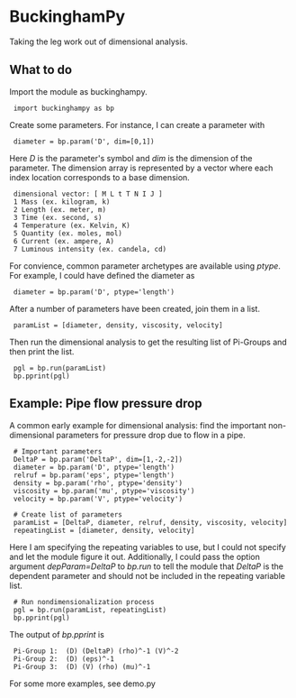 # BuckinghamPy

Taking the leg work out of dimensional analysis.

## What to do

Import the module as buckinghampy.

     import buckinghampy as bp

Create some parameters. For instance, I can create a parameter with

     diameter = bp.param('D', dim=[0,1])

Here _D_ is the parameter's symbol and _dim_ is the dimension of the parameter. The dimension array is represented by a vector where each index location corresponds to a base dimension. 

     dimensional vector: [ M L t T N I J ]
     1 Mass (ex. kilogram, k)
     2 Length (ex. meter, m)
     3 Time (ex. second, s)
     4 Temperature (ex. Kelvin, K)
     5 Quantity (ex. moles, mol)
     6 Current (ex. ampere, A)
     7 Luminous intensity (ex. candela, cd)

For convience, common parameter archetypes are available using _ptype_. For example, I could have defined the diameter as

     diameter = bp.param('D', ptype='length')

After a number of parameters have been created, join them in a list.

     paramList = [diameter, density, viscosity, velocity]

Then run the dimensional analysis to get the resulting list of Pi-Groups and then print the list.

     pgl = bp.run(paramList)
     bp.pprint(pgl)

## Example: Pipe flow pressure drop

A common early example for dimensional analysis: find the important non-dimensional parameters for pressure drop due to flow in a pipe.

     # Important parameters
     DeltaP = bp.param('DeltaP', dim=[1,-2,-2])
     diameter = bp.param('D', ptype='length')
     relruf = bp.param('eps', ptype='length')
     density = bp.param('rho', ptype='density')
     viscosity = bp.param('mu', ptype='viscosity')
     velocity = bp.param('V', ptype='velocity')

     # Create list of parameters
     paramList = [DeltaP, diameter, relruf, density, viscosity, velocity]
     repeatingList = [diameter, density, velocity]

Here I am specifying the repeating variables to use, but I could not specify and let the module figure it out. Additionally, I could pass the option argument _depParam=DeltaP_ to _bp.run_ to tell the module that _DeltaP_ is the dependent parameter and should not be included in the repeating variable list.

     # Run nondimensionalization process
     pgl = bp.run(paramList, repeatingList)
     bp.pprint(pgl)

The output of _bp.pprint_ is

     Pi-Group 1:  (D) (DeltaP) (rho)^-1 (V)^-2 
     Pi-Group 2:  (D) (eps)^-1 
     Pi-Group 3:  (D) (V) (rho) (mu)^-1 
     
For some more examples, see demo.py
